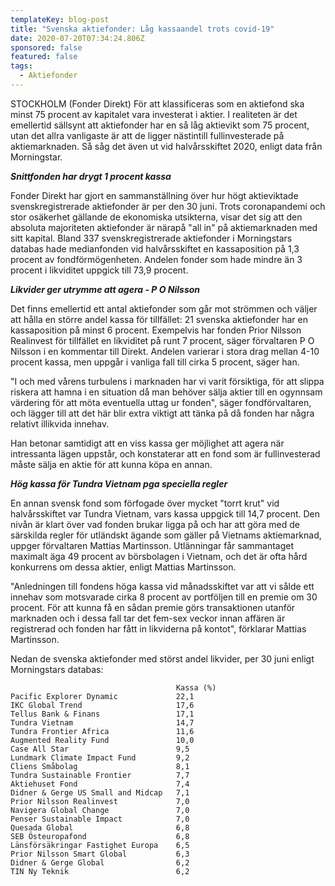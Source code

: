 ```yaml
---
templateKey: blog-post
title: "Svenska aktiefonder: Låg kassaandel trots covid-19"
date: 2020-07-20T07:34:24.806Z
sponsored: false
featured: false
tags:
  - Aktiefonder
---
```

STOCKHOLM (Fonder Direkt) För att klassificeras som en aktiefond ska minst 75 procent av kapitalet vara investerat i aktier. I realiteten är det emellertid sällsynt att aktiefonder har en så låg aktievikt som 75 procent, utan det allra vanligaste är att de ligger nästintill fullinvesterade på aktiemarknaden. Så såg det även ut vid halvårsskiftet 2020, enligt data från Morningstar.

***Snittfonden har drygt 1 procent kassa***

Fonder Direkt har gjort en sammanställning över hur högt aktieviktade svenskregistrerade aktiefonder är per den 30 juni. Trots coronapandemi och stor osäkerhet gällande de ekonomiska utsikterna, visar det sig att den absoluta majoriteten aktiefonder är närapå "all in" på aktiemarknaden med sitt kapital. Bland 337 svenskregistrerade aktiefonder i Morningstars databas hade medianfonden vid halvårsskiftet en kassaposition på 1,3 procent av fondförmögenheten. Andelen fonder som hade mindre än 3 procent i likviditet uppgick till 73,9 procent.

***Likvider ger utrymme att agera - P O Nilsson***

Det finns emellertid ett antal aktiefonder som går mot strömmen och väljer att hålla en större andel kassa för tillfället: 21 svenska aktiefonder har en kassaposition på minst 6 procent. Exempelvis har fonden Prior Nilsson Realinvest för tillfället en likviditet på runt 7 procent, säger förvaltaren P O Nilsson i en kommentar till Direkt. Andelen varierar i stora drag mellan 4-10 procent kassa, men uppgår i vanliga fall till cirka 5 procent, säger han.

"I och med vårens turbulens i marknaden har vi varit försiktiga, för att slippa riskera att hamna i en situation då man behöver sälja aktier till en ogynnsam värdering för att möta eventuella uttag ur fonden", säger fondförvaltaren, och lägger till att det här blir extra viktigt att tänka på då fonden har några relativt illikvida innehav.

Han betonar samtidigt att en viss kassa ger möjlighet att agera när intressanta lägen uppstår, och konstaterar att en fond som är fullinvesterad måste sälja en aktie för att kunna köpa en annan.

***Hög kassa för Tundra Vietnam pga speciella regler***

En annan svensk fond som förfogade över mycket "torrt krut" vid halvårsskiftet var Tundra Vietnam, vars kassa uppgick till 14,7 procent. Den nivån är klart över vad fonden brukar ligga på och har att göra med de särskilda regler för utländskt ägande som gäller på Vietnams aktiemarknad, uppger förvaltaren Mattias Martinsson. Utlänningar får sammantaget maximalt äga 49 procent av börsbolagen i Vietnam, och det är ofta hård konkurrens om dessa aktier, enligt Mattias Martinsson.

"Anledningen till fondens höga kassa vid månadsskiftet var att vi sålde ett innehav som motsvarade cirka 8 procent av portföljen till en premie om 30 procent. För att kunna få en sådan premie görs transaktionen utanför marknaden och i dessa fall tar det fem-sex veckor innan affären är registrerad och fonden har fått in likviderna på kontot", förklarar Mattias Martinsson.

Nedan de svenska aktiefonder med störst andel likvider, per 30 juni enligt Morningstars databas:

```
                                     Kassa (%)                 
Pacific Explorer Dynamic             22,1                      
IKC Global Trend                     17,6                      
Tellus Bank & Finans                 17,1                      
Tundra Vietnam                       14,7                      
Tundra Frontier Africa               11,6                      
Augmented Reality Fund               10,0                      
Case All Star                        9,5                       
Lundmark Climate Impact Fund         9,2                       
Cliens Småbolag                      8,1                       
Tundra Sustainable Frontier          7,7                       
Aktiehuset Fond                      7,4                       
Didner & Gerge US Small and Midcap   7,1                       
Prior Nilsson Realinvest             7,0                       
Navigera Global Change               7,0                       
Penser Sustainable Impact            7,0                       
Quesada Global                       6,8                       
SEB Östeuropafond                    6,8                       
Länsförsäkringar Fastighet Europa    6,5                       
Prior Nilsson Smart Global           6,3                       
Didner & Gerge Global                6,2                       
TIN Ny Teknik                        6,2  
```